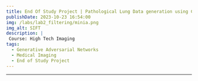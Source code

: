 ```yaml
---
title: End Of Study Project | Pathological Lung Data generation using CycleGan
publishDate: 2023-10-23 16:54:00
img: /labs/lab2_filtering/minia.png
img_alt: SIFT
description: |
 Course: High Tech Imaging
tags:
  - Generative Adversarial Networks
  - Medical Imaging
  - End of Study Project
---
```

<style>
  pre{
    border-radius: 5px;
    margin: 0 2px;
    background-color: #f2f2f2;
  }
</style>

---